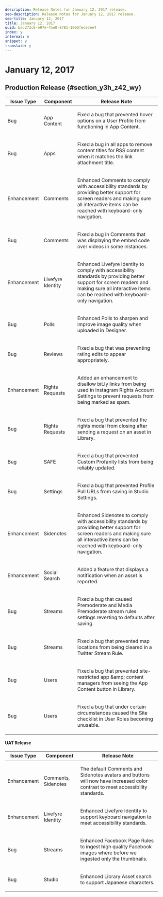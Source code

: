 ```yaml
---
description: Release Notes for January 12, 2017 release.
seo-description: Release Notes for January 12, 2017 release.
seo-title: January 12, 2017
title: January 12, 2017
uuid: bac273c6-e97e-4ae0-8781-1065fece3ee4
index: y
internal: n
snippet: y
translate: y
---
```


# January 12, 2017


## Production Release {#section_y3h_z42_wy}


<table id="table_xwr_tl2_wy"> 
 <thead> 
  <tr> 
   <th class="entry"> Issue Type </th> 
   <th class="entry"> Component </th> 
   <th class="entry"> Release Note </th> 
  </tr> 
 </thead>
 <tbody> 
  <tr> 
   <td> <p>Bug</p> </td> 
   <td> <p>App Content</p> </td> 
   <td> <p>Fixed a bug that prevented hover options on a User Profile from functioning in App Content.</p> </td> 
  </tr> 
  <tr> 
   <td> <p>Bug</p> </td> 
   <td> <p>Apps</p> </td> 
   <td> <p>Fixed a bug in all apps to remove content titles for RSS content when it matches the link attachment title.</p> </td> 
  </tr> 
  <tr> 
   <td> <p>Enhancement</p> </td> 
   <td> <p>Comments</p> </td> 
   <td> <p>Enhanced Comments to comply with accessibility standards by providing better support for screen readers and making sure all interactive items can be reached with keyboard-only navigation.</p> </td> 
  </tr> 
  <tr> 
   <td> <p>Bug</p> </td> 
   <td> <p>Comments</p> </td> 
   <td> <p>Fixed a bug in Comments that was displaying the embed code over videos in some instances.</p> </td> 
  </tr> 
  <tr> 
   <td> <p>Enhancement</p> </td> 
   <td> <p>Livefyre Identity</p> </td> 
   <td> <p>Enhanced Livefyre Identity to comply with accessibility standards by providing better support for screen readers and making sure all interactive items can be reached with keyboard-only navigation.</p> </td> 
  </tr> 
  <tr> 
   <td> <p>Bug</p> </td> 
   <td> <p>Polls</p> </td> 
   <td> <p>Enhanced Polls to sharpen and improve image quality when uploaded in Designer.</p> </td> 
  </tr> 
  <tr> 
   <td> <p>Bug</p> </td> 
   <td> <p>Reviews</p> </td> 
   <td> <p>Fixed a bug that was preventing rating edits to appear appropriately.</p> </td> 
  </tr> 
  <tr> 
   <td> <p>Enhancement</p> </td> 
   <td> <p>Rights Requests</p> </td> 
   <td> <p>Added an enhancement to disallow bit.ly links from being used in Instagram Rights Account Settings to prevent requests from being marked as spam.</p> </td> 
  </tr> 
  <tr> 
   <td> <p>Bug</p> </td> 
   <td> <p>Rights Requests</p> </td> 
   <td> <p>Fixed a bug that prevented the rights modal from closing after sending a request on an asset in Library.</p> </td> 
  </tr> 
  <tr> 
   <td> <p>Bug</p> </td> 
   <td> <p>SAFE</p> </td> 
   <td> <p>Fixed a bug that prevented Custom Profanity lists from being reliably updated.</p> </td> 
  </tr> 
  <tr> 
   <td> <p>Bug</p> </td> 
   <td> <p>Settings</p> </td> 
   <td> <p>Fixed a bug that prevented Profile Pull URLs from saving in Studio Settings.</p> </td> 
  </tr> 
  <tr> 
   <td> <p>Enhancement</p> </td> 
   <td> <p>Sidenotes</p> </td> 
   <td> <p>Enhanced Sidenotes to comply with accessibility standards by providing better support for screen readers and making sure all interactive items can be reached with keyboard-only navigation.</p> </td> 
  </tr> 
  <tr> 
   <td> <p>Enhancement</p> </td> 
   <td> <p>Social Search</p> </td> 
   <td> <p>Added a feature that displays a notification when an asset is reported.</p> </td> 
  </tr> 
  <tr> 
   <td> <p>Bug</p> </td> 
   <td> <p>Streams</p> </td> 
   <td> <p>Fixed a bug that caused Premoderate and Media Premoderate stream rules settings reverting to defaults after saving.</p> </td> 
  </tr> 
  <tr> 
   <td> <p>Bug</p> </td> 
   <td> <p>Streams</p> </td> 
   <td> <p>Fixed a bug that prevented map locations from being cleared in a Twitter Stream Rule.</p> </td> 
  </tr> 
  <tr> 
   <td> <p>Bug</p> </td> 
   <td> <p>Users</p> </td> 
   <td> <p>Fixed a bug that prevented site-restricted app &amp;amp; content managers from seeing the App Content button in Library.</p> </td> 
  </tr> 
  <tr> 
   <td> <p>Bug</p> </td> 
   <td> <p>Users</p> </td> 
   <td> <p>Fixed a bug that under certain circumstances caused the Site checklist in User Roles becoming unusable.</p> </td> 
  </tr> 
 </tbody> 
</table>


<a id="section_yrz_x42_wy"></a>


#### UAT Release
<table id="table_ywr_tl2_wy">  
 <thead> 
  <tr> 
   <th class="entry"> Issue Type </th> 
   <th class="entry"> Component </th> 
   <th class="entry"> Release Note </th> 
  </tr> 
 </thead>
 <tbody> 
  <tr> 
   <td> <p>Enhancement</p> </td> 
   <td> <p>Comments, Sidenotes</p> </td> 
   <td> <p>The default Comments and Sidenotes avatars and buttons will now have increased color contrast to meet accessibility standards.</p> </td> 
  </tr> 
  <tr> 
   <td> <p>Enhancement</p> </td> 
   <td> <p>Livefyre Identity</p> </td> 
   <td> <p>Enhanced Livefyre Identity to support keyboard navigation to meet accessibility standards.</p> </td> 
  </tr> 
  <tr> 
   <td> <p>Bug</p> </td> 
   <td> <p>Streams</p> </td> 
   <td> <p>Enhanced Facebook Page Rules to ingest high quality Facebook images where before we ingested only the thumbnails.</p> </td> 
  </tr> 
  <tr> 
   <td> <p>Bug</p> </td> 
   <td> <p>Studio</p> </td> 
   <td> <p>Enhanced Library Asset search to support Japanese characters.</p> </td> 
  </tr> 
 </tbody> 
</table>

